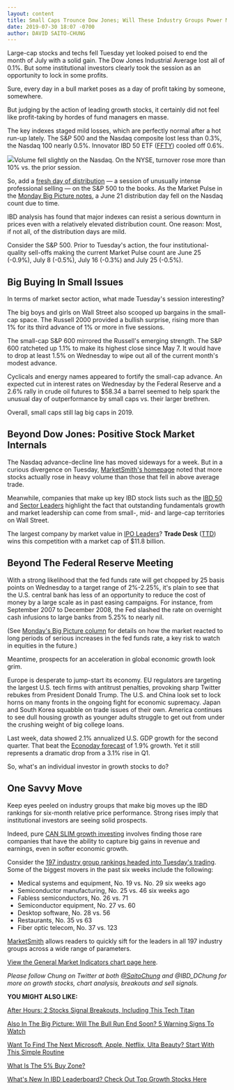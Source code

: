 ```yaml
---
layout: content
title: Small Caps Trounce Dow Jones; Will These Industry Groups Power More Upside In 2019?
date: 2019-07-30 18:07 -0700
author: DAVID SAITO-CHUNG
---
```






Large-cap stocks and techs fell Tuesday yet looked poised to end the month of July with a solid gain. The Dow Jones Industrial Average lost all of 0.1%. But some institutional investors clearly took the session as an opportunity to lock in some profits.




Sure, every day in a bull market poses as a day of profit taking by someone, somewhere.


But judging by the action of leading growth stocks, it certainly did not feel like profit-taking by hordes of fund managers en masse.


The key indexes staged mild losses, which are perfectly normal after a hot run-up lately. The S&P 500 and the Nasdaq composite lost less than 0.3%, the Nasdaq 100 nearly 0.5%. Innovator IBD 50 ETF ([FFTY](https://research.investors.com/quote.aspx?symbol=FFTY)) cooled off 0.6%.


![](https://www.investors.com/wp-content/uploads/2019/07/MP_5x3_073019-219x300.jpg)Volume fell slightly on the Nasdaq. On the NYSE, turnover rose more than 10% vs. the prior session.


So, add a [fresh day of distribution](https://www.investors.com/how-to-invest/investors-corner/how-do-you-spot-a-major-market-top-easy-look-for-heavy-distribution/) — a session of unusually intense professional selling — on the S&P 500 to the books. As the Market Pulse in the [Monday Big Picture notes](https://www.investors.com/market-trend/the-big-picture/nasdaq-leads-drop-but-this-yet-to-happen-in-july-5-warning-signs-to-watch-right-now/), a June 21 distribution day fell on the Nasdaq count due to time.


IBD analysis has found that major indexes can resist a serious downturn in prices even with a relatively elevated distribution count. One reason: Most, if not all, of the distribution days are mild.


Consider the S&P 500. Prior to Tuesday's action, the four institutional-quality sell-offs making the current Market Pulse count are June 25 (-0.9%), July 8 (-0.5%), July 16 (-0.3%) and July 25 (-0.5%).


Big Buying In Small Issues
--------------------------


In terms of market sector action, what made Tuesday's session interesting?


The big boys and girls on Wall Street also scooped up bargains in the small-cap space. The Russell 2000 provided a bullish surprise, rising more than 1% for its third advance of 1% or more in five sessions.


The small-cap S&P 600 mirrored the Russell's emerging strength. The S&P 600 ratcheted up 1.1% to make its highest close since May 7. It would have to drop at least 1.5% on Wednesday to wipe out all of the current month's modest advance.


Cyclicals and energy names appeared to fortify the small-cap advance. An expected cut in interest rates on Wednesday by the Federal Reserve and a 2.6% rally in crude oil futures to $58.34 a barrel seemed to help spark the unusual day of outperformance by small caps vs. their larger brethren.


Overall, small caps still lag big caps in 2019.


Beyond Dow Jones: Positive Stock Market Internals
-------------------------------------------------


The Nasdaq advance-decline line has moved sideways for a week. But in a curious divergence on Tuesday, [MarketSmith's homepage](https://www.investors.com/product/marketsmith/?artProdLink=MarketSmith) noted that more stocks actually rose in heavy volume than those that fell in above average trade.


Meanwhile, companies that make up key IBD stock lists such as the [IBD 50](https://research.investors.com/stock-lists/ibd-50/) and [Sector Leaders](https://research.investors.com/stock-lists/sector-leaders) highlight the fact that outstanding fundamentals growth and market leadership can come from small-, mid- and large-cap territories on Wall Street.



The largest company by market value in [IPO Leaders](https://research.investors.com/stock-lists/ipo-leaders/)? **Trade Desk** ([TTD](https://research.investors.com/quote.aspx?symbol=TTD)) wins this competition with a market cap of $11.8 billion.


Beyond The Federal Reserve Meeting
----------------------------------


With a strong likelihood that the fed funds rate will get chopped by 25 basis points on Wednesday to a target range of 2%-2.25%, it's plain to see that the U.S. central bank has less of an opportunity to reduce the cost of money by a large scale as in past easing campaigns. For instance, from September 2007 to December 2008, the Fed slashed the rate on overnight cash infusions to large banks from 5.25% to nearly nil.


(See [Monday's Big Picture column](https://www.investors.com/market-trend/the-big-picture/nasdaq-leads-drop-but-this-yet-to-happen-in-july-5-warning-signs-to-watch-right-now/) for details on how the market reacted to long periods of serious increases in the fed funds rate, a key risk to watch in equities in the future.)


Meantime, prospects for an acceleration in global economic growth look grim.


Europe is desperate to jump-start its economy. EU regulators are targeting the largest U.S. tech firms with antitrust penalties, provoking sharp Twitter rebukes from President Donald Trump. The U.S. and China look set to lock horns on many fronts in the ongoing fight for economic supremacy. Japan and South Korea squabble on trade issues of their own. America continues to see dull housing growth as younger adults struggle to get out from under the crushing weight of big college loans.


Last week, data showed 2.1% annualized U.S. GDP growth for the second quarter. That beat the [Econoday forecast](https://research.investors.com/economic-calendar/) of 1.9% growth. Yet it still represents a dramatic drop from a 3.1% rise in Q1.


So, what's an individual investor in growth stocks to do?


One Savvy Move
--------------


Keep eyes peeled on industry groups that make big moves up the IBD rankings for six-month relative price performance. Strong rises imply that institutional investors are seeing solid prospects.


Indeed, pure [CAN SLIM growth investing](https://www.investors.com/ibd-university/can-slim/) involves finding those rare companies that have the ability to capture big gains in revenue and earnings, even in softer economic growth.


Consider the [197 industry group rankings headed into Tuesday's trading](https://www.investors.com/data-tables/industry-group-rankings-jul-29-2019/). Some of the biggest movers in the past six weeks include the following:


* Medical systems and equipment, No. 19 vs. No. 29 six weeks ago
* Semiconductor manufacturing, No. 25 vs. 46 six weeks ago
* Fabless semiconductors, No. 26 vs. 71
* Semiconductor equipment, No. 27 vs. 60
* Desktop software, No. 28 vs. 56
* Restaurants, No. 35 vs 63
* Fiber optic telecom, No. 37 vs. 123


[MarketSmith](https://shop.investors.com/offer/splashresponsive.aspx?id=ms-3weeks) allows readers to quickly sift for the leaders in all 197 industry groups across a wide range of parameters.


[View the General Market Indicators chart page here](https://www.investors.com/wp-content/uploads/2019/07/IBD3007152454GMI2.pdf).


*Please follow Chung on Twitter at both [@SaitoChung](https://twitter.com/SaitoChung) and @IBD\_DChung for more on growth stocks, chart analysis, breakouts and sell signals.*


**YOU MIGHT ALSO LIKE:**


[After Hours: 2 Stocks Signal Breakouts, Including This Tech Titan](https://www.investors.com/market-trend/stock-market-today/dow-jones-futures-apple-stock-amd-stock-market-rally-fed-rate-cut/)


[Also In The Big Picture: Will The Bull Run End Soon? 5 Warning Signs To Watch](https://www.investors.com/market-trend/the-big-picture/nasdaq-leads-drop-but-this-yet-to-happen-in-july-5-warning-signs-to-watch-right-now/) 


[Want To Find The Next Microsoft, Apple, Netflix, Ulta Beauty? Start With This Simple Routine](https://www.investors.com/research/how-to-invest-in-the-stock-market-start-with-a-simple-routine/)


[What Is The 5% Buy Zone?](https://www.investors.com/how-to-invest/investors-corner/nvidia-buy-range/)


[What's New In IBD Leaderboard? Check Out Top Growth Stocks Here](https://www.investors.com/product/leaderboard/?artProdLink=Leaderboard)




